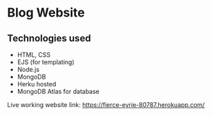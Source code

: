 # Blog Website

## Technologies used
- HTML, CSS
- EJS (for templating)
- Node.js
- MongoDB
- Herku hosted
- MongoDB Atlas for database


Live working website link: https://fierce-eyrie-80787.herokuapp.com/
